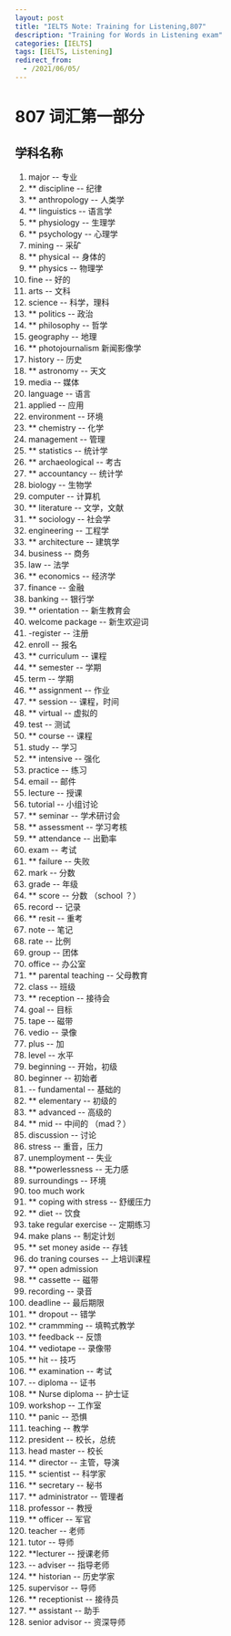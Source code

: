 ```yaml
---
layout: post
title: "IELTS Note: Training for Listening,807"
description: "Training for Words in Listening exam"
categories: [IELTS]
tags: [IELTS, Listening]
redirect_from:
  - /2021/06/05/
---
```


# 807 词汇第一部分

## 学科名称
1. major -- 专业
2. ** discipline -- 纪律
3. ** anthropology -- 人类学
4. ** linguistics -- 语言学
5. ** physiology -- 生理学
6. ** psychology -- 心理学
7. mining -- 采矿
8. ** physical -- 身体的
9. ** physics -- 物理学
10. fine -- 好的
11. arts -- 文科
12. science -- 科学，理科
13. ** politics -- 政治
14. ** philosophy -- 哲学
15. geography -- 地理
16. ** photojournalism 新闻影像学
17. history -- 历史
18. ** astronomy -- 天文
19. media -- 媒体
20. language -- 语言
21. applied -- 应用
22. environment -- 环境
23. ** chemistry -- 化学
24. management -- 管理
25. ** statistics -- 统计学
26. ** archaeological -- 考古
27. ** accountancy -- 统计学
28. biology -- 生物学
29. computer -- 计算机
30. ** literature -- 文学，文献
31. ** sociology -- 社会学
32. engineering -- 工程学
33. ** architecture -- 建筑学
34. business -- 商务
35. law -- 法学
36. ** economics -- 经济学
37. finance -- 金融
38. banking -- 银行学
39. ** orientation -- 新生教育会
40. welcome package -- 新生欢迎词
41. -register -- 注册
42. enroll -- 报名
43. ** curriculum -- 课程
44. ** semester -- 学期
45. term -- 学期
46. ** assignment -- 作业
47. ** session -- 课程，时间
48. ** virtual -- 虚拟的
49. test -- 测试
50. ** course -- 课程
51. study -- 学习
52. ** intensive -- 强化
53. practice -- 练习
54. email -- 邮件
55. lecture -- 授课
56. tutorial -- 小组讨论
57. ** seminar -- 学术研讨会
58. ** assessment -- 学习考核
59. ** attendance -- 出勤率
60. exam -- 考试
61. ** failure -- 失败
62. mark -- 分数
63. grade -- 年级
64. ** score -- 分数 （school ？） 
65. record -- 记录
66. ** resit -- 重考
67. note -- 笔记
68. rate -- 比例
69. group -- 团体
70. office -- 办公室
71. ** parental teaching -- 父母教育
72. class -- 班级
73. ** reception -- 接待会
74. goal -- 目标
75. tape -- 磁带
76. vedio -- 录像
77. plus -- 加
78. level -- 水平
79. beginning -- 开始，初级
80. beginner -- 初始者
81.  -- fundamental -- 基础的
82.  ** elementary -- 初级的
83.  ** advanced -- 高级的
84.  ** mid -- 中间的 （mad？）
85.  discussion -- 讨论
86.  stress -- 重音，压力
87.  unemployment -- 失业
88.  **powerlessness -- 无力感
89.  surroundings -- 环境
90.  too much work
91.  ** coping with stress -- 舒缓压力
92.  ** diet -- 饮食
93.  take regular exercise -- 定期练习
94.  make plans -- 制定计划
95.  ** set money aside -- 存钱
96.  do traning courses -- 上培训课程
97.  ** open admission
98.  ** cassette -- 磁带
99.  recording -- 录音
100. deadline -- 最后期限
101. ** dropout -- 错学
102. ** crammming -- 填鸭式教学
103. ** feedback -- 反馈
104. ** vediotape -- 录像带 
105. ** hit -- 技巧
106. ** examination -- 考试
107. -- diploma -- 证书
108. ** Nurse diploma -- 护士证
109. workshop -- 工作室
110. ** panic -- 恐惧
111. teaching -- 教学
112. president -- 校长，总统
113. head master -- 校长
114. ** director -- 主管，导演
115. ** scientist -- 科学家
116. ** secretary -- 秘书
117. ** administrator -- 管理者
118. professor -- 教授
119. ** officer -- 军官
120. teacher -- 老师
121. tutor -- 导师
122. **lecturer -- 授课老师
123. -- adviser -- 指导老师
124. ** historian -- 历史学家
125. supervisor -- 导师
126. ** receptionist -- 接待员
127. ** assistant -- 助手
128. senior advisor -- 资深导师
